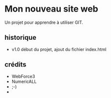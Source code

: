 # Mon nouveau site web

Un projet pour apprendre à utiliser GIT.


## historique

* v1.0 début du projet, ajout du fichier index.html

## crédits

* WebForce3
* NumericALL
* ;-)
* 
